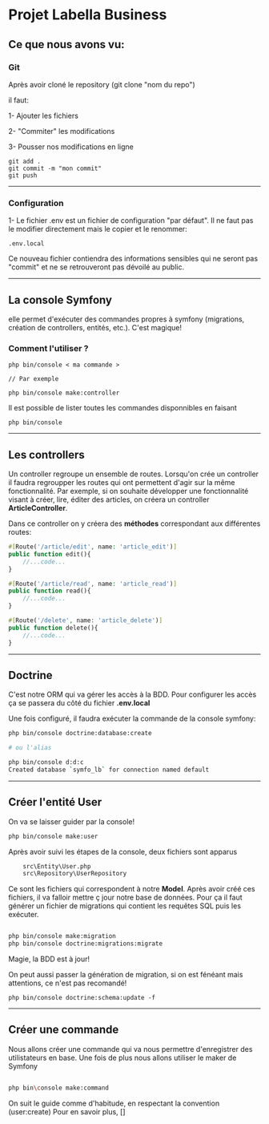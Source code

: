 # Projet  Labella Business

## Ce que nous avons vu:

### Git

Après avoir cloné le repository (git clone "nom du repo")

il faut:

1- Ajouter les fichiers

2- "Commiter" les modifications

3- Pousser nos modifications en ligne

```
git add .
git commit -m "mon commit"
git push
```

---

### Configuration

1- Le fichier .env est un fichier de configuration "par défaut". Il ne faut pas le modifier directement mais le copier et le renommer:

```
.env.local
```
Ce nouveau fichier contiendra des informations sensibles qui ne seront pas "commit" et ne se retrouveront pas dévoilé au public.

---


## La console Symfony

elle permet d'exécuter des commandes propres à symfony (migrations, création de controllers, entités, etc.). C'est magique!

### Comment l'utiliser ?

```
php bin/console < ma commande >

// Par exemple

php bin/console make:controller

```

Il est possible de lister toutes les commandes disponnibles en faisant

```
php bin/console 
```

---

## Les controllers

Un controller regroupe un ensemble de routes. Lorsqu'on crée un controller il faudra regroupper les routes qui ont permettent d'agir sur la même fonctionnalité.
Par exemple, si on souhaite développer une fonctionnalité visant à créer, lire, éditer des articles, on créera un controller **ArticleController**.

Dans ce controller on y créera des **méthodes** correspondant aux différentes routes:

```php
#[Route('/article/edit', name: 'article_edit')]
public function edit(){
    //...code...
}

#[Route('/article/read', name: 'article_read')]
public function read(){
    //...code...
}

#[Route('/delete', name: 'article_delete')]
public function delete(){
    //...code...
}
```

---

## Doctrine 

C'est notre ORM qui va gérer les accès à la BDD. Pour configurer les accès ça se passera du côté du fichier 
**.env.local**

Une fois configuré, il faudra exécuter la commande de la console symfony:

```bash
php bin/console doctrine:database:create

# ou l'alias 

php bin/console d:d:c
Created database `symfo_lb` for connection named default
```

---

## Créer l'entité User

On va se laisser guider par la console!

```bash
php bin/console make:user
```

Après avoir suivi les étapes de la console, deux fichiers sont apparus
```bash
    src\Entity\User.php
    src\Repository\UserRepository
```

Ce sont les fichiers qui correspondent à notre **Model**. Après avoir créé ces fichiers, il va falloir mettre ç jour notre base de données. Pour ça il faut générer un fichier de migrations qui contient les requêtes SQL puis les exécuter.

```bash

php bin/console make:migration
php bin/console doctrine:migrations:migrate

```

Magie, la BDD est à jour!

On peut aussi passer la génération de migration, si on est fénéant mais attentions, ce n'est pas recomandé!

```
php bin/console doctrine:schema:update -f
```

---

## Créer une commande

Nous allons créer une commande qui va nous permettre d'enregistrer des utilistateurs en base.
Une fois de plus nous allons utiliser le maker de Symfony

```bash

php bin\console make:command

```

On suit le guide comme d'habitude, en respectant la convention (user:create)
Pour en savoir plus, []








